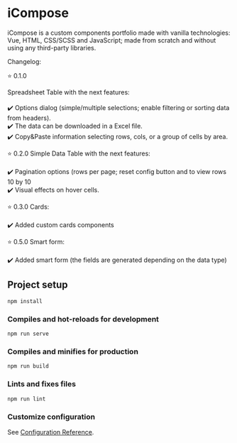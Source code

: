 # iCompose

iCompose is a custom components portfolio made with vanilla technologies: Vue, HTML, CSS/SCSS and JavaScript; made from scratch and without using any third-party libraries.

Changelog:

:star: 0.1.0

Spreadsheet Table with the next features:<br /><br />
    :heavy_check_mark: Options dialog (simple/multiple selections; enable filtering or sorting data from headers).<br />
    :heavy_check_mark: The data can be downloaded in a Excel file.<br />
    :heavy_check_mark: Copy&Paste information selecting rows, cols, or a group of cells by area.<br />

:star: 0.2.0
Simple Data Table with the next features:<br /><br />
    :heavy_check_mark: Pagination options (rows per page; reset config button and to view rows 10 by 10<br />
    :heavy_check_mark: Visual effects on hover cells.<br />

:star: 0.3.0
Cards:<br /><br />
    :heavy_check_mark: Added custom cards components<br />

:star: 0.5.0
Smart form:<br /><br />
    :heavy_check_mark: Added smart form (the fields are generated depending on the data type) <br />

## Project setup
```
npm install
```

### Compiles and hot-reloads for development
```
npm run serve
```

### Compiles and minifies for production
```
npm run build
```

### Lints and fixes files
```
npm run lint
```

### Customize configuration
See [Configuration Reference](https://cli.vuejs.org/config/).
